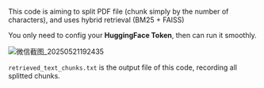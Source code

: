 This code is aiming to split PDF file (chunk simply by the number of characters), and uses hybrid retrieval (BM25 + FAISS)

You only need to config your **HuggingFace Token**, then can run it smoothly.

![微信截图_20250521192435](https://github.com/user-attachments/assets/ab192797-9ac7-4eb3-b7c1-79adac274c77)


`retrieved_text_chunks.txt` is the output file of this code, recording all splitted chunks.
